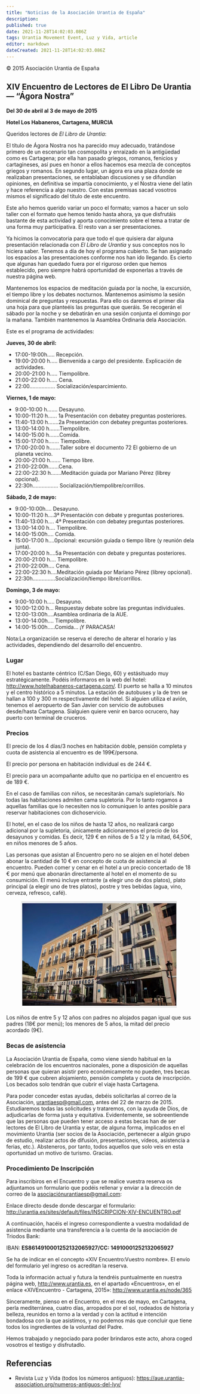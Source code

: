 ```yaml
---
title: "Noticias de la Asociación Urantia de España"
description: 
published: true
date: 2021-11-28T14:02:03.086Z
tags: Urantia Movement Event, Luz y Vida, article
editor: markdown
dateCreated: 2021-11-28T14:02:03.086Z
---
```


<p class="v-card v-sheet theme--light grey lighten-3 px-2">© 2015 Asociación Urantia de España</p>

## XIV Encuentro de Lectores de El Libro De Urantia — “Ágora Nostra”

**Del 30 de abril al 3 de mayo de 2015**

**Hotel Los Habaneros, Cartagena, MURCIA**

Queridos lectores de _El Libro de Urantia_:

El título de Ágora Nostra nos ha parecido muy adecuado, tratándose primero de un escenario tan cosmopolita y enraizado en la antigüedad como es Cartagena; por ella han pasado griegos, romanos, fenicios y cartagineses, así pues en honor a ellos hacemos esa mezcla de conceptos griegos y romanos. En segundo lugar, un ágora era una plaza donde se realizaban presentaciones, se entablaban discusiones y se difundían opiniones, en definitiva se impartía conocimiento, y el Nostra viene del latín y hace referencia a algo nuestro. Con estas premisas sacad vosotros mismos el significado del título de este encuentro.

Este año hemos querido variar un poco el formato; vamos a hacer un solo taller con el formato que hemos tenido hasta ahora, ya que disfrutáis bastante de esta actividad y aporta conocimiento sobre el tema a tratar de una forma muy participativa. El resto van a ser presentaciones.

Ya hicimos la convocatoria para que todo el que quisiera dar alguna presentación relacionada con _El Libro de Urantia_ y sus conceptos nos Io hiciera saber. Tenemos a día de hoy el programa cubierto. Se han asignado los espacios a las presentaciones conforme nos han ido llegando. Es cierto que algunas han quedado fuera por el riguroso orden que hemos establecido, pero siempre habrá oportunidad de exponerlas a través de nuestra página web.

Mantenemos los espacios de meditación guiada por la noche, la excursión, el tiempo libre y los debates nocturnos. Mantenemos asimismo la sesión dominical de preguntas y respuestas. Para ello os daremos el primer día una hoja para que planteéis las preguntas que queráis. Se recogerán el sábado por la noche y se debatirán en una sesión conjunta el domingo por la mañana. También mantenemos la Asamblea Ordinaria dela Asociación.

Este es el programa de actividades:

**Jueves, 30 de abril:**

- 17:00-19:00h..... Recepción.
- 19:00-20:00 h..... Bienvenida a cargo del presidente. Explicación de actividades.
- 20:00-21:00 h..... Tiempolibre.
- 21:00-22:00 h..... Cena.
- 22:00................. Socialización/esparcimiento.

**Viernes, 1 de mayo:**

- 9:00-10:00 h....... Desayuno.
- 10:00-11:20 h...... 1a Presentación con debatey preguntas posteriores.
- 11:40-13:00 h.......2a Presentación con debatey preguntas posteriores.
- 13:00-14:00 h.......Tiempolibre.
- 14:00-15:00 h.......Comida.
- 15:00-17:00 h....... Tiempolibre.
- 17:00-20:00 h.......Taller sobre el documento 72 El gobierno de un planeta vecino.
- 20:00-21:00 h....... Tiempo libre.
- 21:00-22:00h.......Cena. 
- 22:00-22:30 h.......Meditación guiada por Mariano Pérez (librey opcional).
- 22:30h................. Socialización/tiempolibre/corrillos.

**Sábado, 2 de mayo:**

- 9:00-10:00h.... Desayuno.
- 10:00-11:20 h....3ª Presentación con debate y preguntas posteriores.
- 11:40-13:00 h.... 4ª Presentación con debatey preguntas posteriores.
- 13:00-14:00 h.... Tiempolibre.
- 14:00-15:00h.... Comida.
- 15:00-17:00 h....0pcional: excursión guiada o tiempo libre (y reunión dela junta).
- 17:00-20:00 h....5a Presentación con debate y preguntas posteriores.
- 20:00-21:00 h.... Tiempolibre.
- 21:00-22:00h.... Cena.
- 22:00-22:30 h....Meditación guiada por Mariano Pérez (librey opcional).
- 22:30h...............Socialización/tiempo libre/corrillos.

**Domingo, 3 de mayo:**

- 9:00-10:00 h..... Desayuno.
- 10:00-12:00 h... Respuestay debate sobre las preguntas individuales.
- 12:00-13:00h....Asamblea ordinaria de la AUE.
- 13:00-14:00h.... Tiempolibre.
- 14:00-15:00h.....Comida... ¡Y PARACASA!

Nota:La organización se reserva el derecho de alterar el horario y las actividades, dependiendo del desarrollo del encuentro.

### Lugar

El hotel es bastante céntrico (C/San Diego, 60) y estásituado muy estratégicamente. Podéis informaros en la web del hotel: http://www.hotelhabaneros-cartagena.com/. El puerto se halla a 10 minutos y el centro histórico a 5 minutos. La estación de autobuses y la de tren se hallan a 100 y 300 m respectivamente del hotel. Si alguien utiliza el avión, tenemos el aeropuerto de San Javier con servicio de autobuses desde/hasta Cartagena. Sialguien quiere venir en barco ocrucero, hay puerto con terminal de cruceros.

### Precios

El precio de los 4 días/3 noches en habitación doble, pensión completa y cuota de asistencia al encuentro es de 199€/persona.

El precio por persona en habitación individual es de 244 €.

El precio para un acompañante adulto que no participa en el encuentro es de 189 €.

En el caso de familias con niños, se necesitarán cama/s supletoria/s. No todas las habitaciones admiten cama supletoria. Por lo tanto rogamos a aquellas familias que lo necesiten nos lo comuniquen lo antes posible para reservar habitaciones con dichoservicio.

El hotel, en el caso de los niños de hasta 12 años, no realizará cargo adicional por la supletoria, únicamente adicionaremos el precio de los desayunos y comidas. Es decir, 129 € en niños de 5 a 12 y la mitad, 64,50€, en niños menores de 5 años.

Las personas que asistan al Encuentro pero no se alojen en el hotel deben abonar la cantidad de 10 € en concepto de cuota de asistencia al encuentro. Pueden comer y cenar en el hotel a un precio concertado de 18 € por menú que abonarán directamente al hotel en el momento de su consumición. El menú incluye entrante (a elegir uno de dos platos), plato principal (a elegir uno de tres platos), postre y tres bebidas (agua, vino, cerveza, refresco, café).

<figure id="Figure_1" class="image urantiapedia">
<img src="/image/article/Luz_y_Vida/LyV39/16.jpg">
</figure>

Los niños de entre 5 y 12 años con padres no alojados pagan igual que sus padres (18€ por menú); los menores de 5 años, la mitad del precio acordado (9€).

### Becas de asistencia

La Asociación Urantia de España, como viene siendo habitual en la celebración de los encuentros nacionales, pone a disposición de aquellas personas que quieran asistir pero económicamente no pueden, tres becas de 199 € que cubren alojamiento, pensión completa y cuota de inscripción. Los becados solo tendrán que cubrir el viaje hasta Cartagena.

Para poder conceder estas ayudas, debéis solicitarlas al correo de la Asociación, urantiaesp@gmail.com, antes del 22 de marzo de 2015. Estudiaremos todas las solicitudes y trataremos, con la ayuda de Dios, de adjudicarlas de forma justa y equitativa. Evidentemente, se sobreentiende que las personas que pueden tener acceso a estas becas han de ser lectores de El Libro de Urantia y estar, de alguna forma, implicados en el movimiento Urantia (ser socios de la Asociación, pertenecer a algún grupo de estudio, realizar actos de difusión, presentaciones, vídeos, asistencia a ferias, etc.). Absteneros, por tanto, todos aquellos que solo veis en esta oportunidad un motivo de turismo. Gracias.

### Procedimiento De Inscripción

Para inscribiros en el Encuentro y que se realice vuestra reserva os adjuntamos un formulario que podéis rellenar y enviar a la dirección de correo de la asociaciónurantiaesp@gmail.com:

Enlace directo desde donde descargar el formulario: http://urantia.es/sites/default/files/INSCRIPCION-XIV-ENCUENTRO.pdf

A continuación, hacéis el ingreso correspondiente a vuestra modalidad de asistencia mediante una transferencia a la cuenta de la asociación de Triodos Bank:

IBAN: **ES8614910001252132065927/CC: 14910001252132065927**

Se ha de indicar en el concepto «XIV Encuentro:Vuestro nombre». El envío del formulario yel ingreso os acreditan la reserva.

Toda la información actual y futura la tendréis puntualmente en nuestra página web, http://www.urantia.es, en el apartado «Encuentros», en el enlace «XIVEncuentro - Cartagena, 2015»: http://www.urantia.es/node/365

Sinceramente, pienso en el Encuentro, en el mes de mayo, en Cartagena, perla mediterránea, cuatro días, arropados por el sol, rodeados de historia y belleza, reunidos en torno a la verdad y con la actitud e intención bondadosa con la que asistimos, y no podemos más que concluir que tiene todos los ingredientes de la voluntad del Padre.

Hemos trabajado y negociado para poder brindaros este acto, ahora coged vosotros el testigo y disfrutadlo.


## Referencias

- Revista Luz y Vida (todos los números antiguos): https://aue.urantia-association.org/numeros-antiguos-del-lyv/